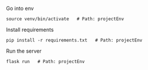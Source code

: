 Go into env
```
source venv/bin/activate   # Path: projectEnv
```
Install requirements
```
pip install -r requirements.txt   # Path: projectEnv
```
Run the server
```
flask run   # Path: projectEnv
```
